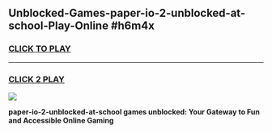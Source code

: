 
## Unblocked-Games-paper-io-2-unblocked-at-school-Play-Online #h6m4x
<h3>
<a href="https://news.freeplayer.one?title=paper-io-2-unblocked-at-school&ref=3">CLICK TO PLAY</a></h3>
<hr>

<h3>
<a href="https://news.freeplayer.one?title=paper-io-2-unblocked-at-school&ref=3">CLICK 2 PLAY</a>
  
</h3>

<a href="https://news.freeplayer.one?title=paper-io-2-unblocked-at-school&ref=3"><img src="https://clearcache.store/games.png"></a>


**paper-io-2-unblocked-at-school games unblocked: Your Gateway to Fun and Accessible Online Gaming**
